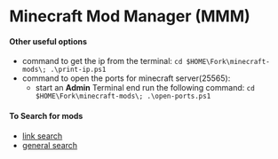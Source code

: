 # Minecraft Mod Manager (MMM)

#### Other useful options

- command to get the ip from the terminal: `cd $HOME\Fork\minecraft-mods\; .\print-ip.ps1`
- command to open the ports for minecraft server(25565):
  - start an **Admin** Terminal end run the following command: `cd $HOME\Fork\minecraft-mods\; .\open-ports.ps1`

#### To Search for mods

- [link search](https://www.curseforge.com/minecraft/mc-mods/mod_name/files/all?filter-game-version=2020709689%3A8203)
- [general search](https://www.curseforge.com/minecraft/mc-mods/search?category=&search=mode_name)
